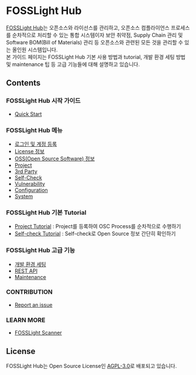 # FOSSLight Hub
[FOSSLight Hub](https://github.com/fosslight/fosslight)는 오픈소스와 라이선스를 관리하고, 오픈소스 컴플라이언스 프로세스를 순차적으로 처리할 수 있는 통합 시스템이자 보안 취약점, Supply Chain 관리 및 Software BOM(Bill of Materials) 관리 등 오픈소스와 관련된 모든 것을 관리할 수 있는 올인원 시스템입니다.  
본 가이드 페이지는 FOSSLight Hub 기본 사용 방법과 tutorial, 개발 환경 세팅 방법 및 maintenance 팁 등 고급 기능들에 대해 설명하고 있습니다.


## Contents

### FOSSLight Hub 시작 가이드
- [Quick Start](started/1_install.md)

### FOSSLight Hub 메뉴
- [로그인 및 계정 등록](menu/1_sign.md)
- [License 정보](menu/2_license.md)
- [OSS(Open Source Software) 정보](menu/3_oss.md)
- [Project](menu/4_project.md)
- [3rd Party](menu/5_third-party.md)
- [Self-Check](menu/6_self-check.md)
- [Vulnerability](menu/7_vulnerability.md)
- [Configuration](menu/8_configuration.md)
- [System](menu/9_system.md)

### FOSSLight Hub 기본 Tutorial
- [Project Tutorial](tutorial/1_project.md) : Project를 등록하여 OSC Process를 순차적으로 수행하기
- [Self-check Tutorial](tutorial/2_self_check.md) : Self-check로 Open Source 정보 간단히 확인하기

### FOSSLight Hub 고급 기능
- [개발 환경 세팅](features/1_developer.md)
- [REST API](features/2_rest_api.md)
- [Maintenance](features/3_maintenance.md)

### CONTRIBUTION
- [Report an issue](contribution/1_contribution.md)

### LEARN MORE
- [FOSSLight Scanner](learn/2_fosslight_report.md)

## License
FOSSLight Hub는 Open Source License인 [AGPL-3.0][agpl]로 배포되고 있습니다.

[agpl]: https://github.com/fosslight/fosslight/blob/main/LICENSE
